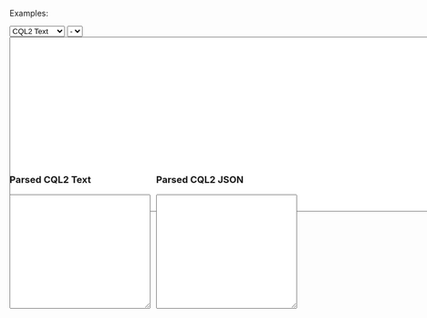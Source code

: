 <script src="https://ajax.googleapis.com/ajax/libs/jquery/3.7.1/jquery.min.js"></script>
<link href="https://cdnjs.cloudflare.com/ajax/libs/select2/4.0.13/css/select2.min.css" rel="stylesheet" />
<script src="https://cdnjs.cloudflare.com/ajax/libs/select2/4.0.13/js/select2.min.js"></script>

<style>

#cqlin-div {
    height: 200px;
    width: 100%;
    resize: vertical;
    margin-bottom: 0px;
    display: block;
    padding-bottom:0px;
}

.parsed-container {
    display: flex;
    justify-content: space-between;
    gap: 10px;
    margin-top: 0;
    padding-top:0;
}

.parsed-box {
    flex: 1; /* Make both parsed sections take equal space */
    display: flex;
    flex-direction: column;
}

.parsed-box textarea {
    width: 100%;
    height: 200px; /* Limit height */
    resize: vertical;
}

.select2-container {
    max-width: 100%; /* Makes it adapt to screen size */
    width: auto !important; /* Overrides any fixed width */
    min-width: 200px; /* Ensures it doesn’t get too small */
}

.select2-container--default .select2-selection--single {
    height: 34px !important; /* Keeps it aligned with the text input */
    font-size: 14px;
}

.select2-dropdown {
    min-width: 100% !important; /* Forces dropdown to match input */
    max-width: 600px; /* Prevents it from being too wide */
}

.select2-search__field {
    font-size: 14px !important;
    padding: 4px !important;
}

/* Media Queries to adjust for different screen sizes */
@media (max-width: 768px) {
    .select2-container {
        max-width: 90%; /* Takes most of the screen width on mobile */
    }
}

@media (max-width: 480px) {
    .select2-container {
        max-width: 100%; /* Full width on small screens */
    }
}
</style>

<script type="module">
  import init, { CQL2 } from '../pkg/cql2_wasm.js';

  await init();
  window.CQL2 = CQL2;
  $(document).ready(function(){
      console.log("Ready");
      console.log("window.cql2", window.CQL2);

      function fetchexamples(){
        fetch('../examples.json')
            .then(response => response.json())
            .then(data => {
                window.examples = data;
                console.log(window.examples);
                set_example_options(data);
                }
            )
            .catch(error => console.error('Error fetching examples json:', error));
      }

      function set_example_options(data){
        $.each(data, function(key, value){
            $('<option/>')
                .val(key)
                .text(value.name)
                .prop('title', value.description)
                .appendTo('#examples');
        });
      }

      function check(from_select=false){
        console.log('check', from_select);
          if (from_select == false){
            $("#examples").val(null).trigger('change');
            $("#example-description").text("");
          }
          let valid = false;
          let txt = "Invalid";
          let jsn = "Invalid";
          try {
              let val = $("#cqlin").val();
              console.log("cqlin val", val);
              let e = new window.CQL2(val);
              valid = e.is_valid();
              txt = e.to_text();
              jsn = e.to_json_pretty();
          } catch(error) {
              console.log(error);
          }

          console.log(valid, txt, jsn);
          $("#cql2text").val(txt).css({"background-color": valid ? "#90EE90" : "pink"});
          $("#cql2json").val(jsn).css({"background-color": valid ? "#90EE90" : "pink"});
      }

      $("#cqlin").on('input propertychange', function(){check(false);});


      function example_change(){
          let selectedOption = $('#examples').find(":selected");
          let val = selectedOption.val();
          if (val){

            let textorjson = $("#exampletype").find(":selected");
            let exampletype = textorjson.val();
            let sel = window.examples[val][exampletype];
            let description = selectedOption.attr("title"); // Get the description

            if (sel.startsWith("{")) {
                let j = JSON.parse(sel);
                sel = JSON.stringify(j, null, 2);
            }

            $("#cqlin").val(sel);
            $("#example-description").text("Current example description: " + description); // Set the description above the CQL input
            check(true);
          }
      };

      $("#examples").change(example_change);

      $("#exampletype").change(example_change);

      // Initialize Select2
      $('#examples').select2({
          placeholder: "Search or select an example...",
          allowClear: true,
          width: '100%'
      });

      fetchexamples();
      $("#examples").val('example32').trigger('change');
  });
</script>

<p id="example-description" style="font-weight: margin-bottom: 5px;"></p>

Examples:

<select id="exampletype" class="searchable-dropdown" >
<option value='cql2_text'>CQL2 Text</option>
<option value='cql2_json'>CQL2 JSON</option>
</select>

<select id="examples" class="searchable-dropdown" >
<option value=''>-</option>

  </select>
  <div id="cqlin-div">
    <textarea id="cqlin" rows="20" cols="114"></textarea>
</div>
  <br/>
  <div class="parsed-container">
    <div class="parsed-box">
        <h3>Parsed CQL2 Text</h3>
        <textarea id="cql2text" rows="15" readonly></textarea>
    </div>
    <div class="parsed-box">
        <h3>Parsed CQL2 JSON</h3>
        <textarea id="cql2json" rows="15" readonly></textarea>
    </div>
</div>
